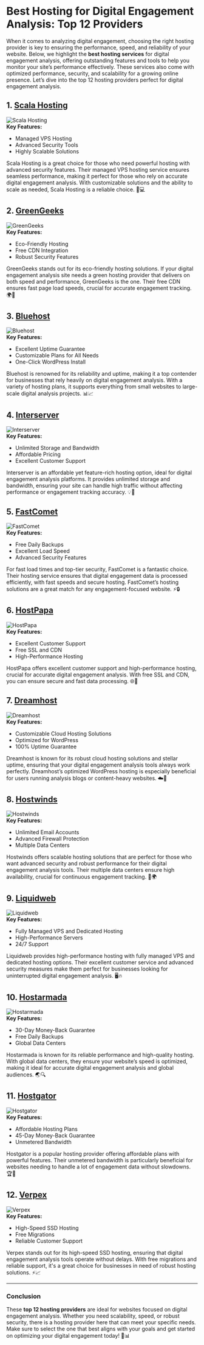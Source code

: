 # Best Hosting for Digital Engagement Analysis: Top 12 Providers

When it comes to analyzing digital engagement, choosing the right hosting provider is key to ensuring the performance, speed, and reliability of your website. Below, we highlight the **best hosting services** for digital engagement analysis, offering outstanding features and tools to help you monitor your site’s performance effectively. These services also come with optimized performance, security, and scalability for a growing online presence. Let’s dive into the top 12 hosting providers perfect for digital engagement analysis.

## 1. [**Scala Hosting**](https://snipitx.com/scala-jy)  
![Scala Hosting](https://i.imgur.com/uJ5JIK3.png "Scala Web Hosting")  
**Key Features:**  
- Managed VPS Hosting  
- Advanced Security Tools  
- Highly Scalable Solutions  

Scala Hosting is a great choice for those who need powerful hosting with advanced security features. Their managed VPS hosting service ensures seamless performance, making it perfect for those who rely on accurate digital engagement analysis. With customizable solutions and the ability to scale as needed, Scala Hosting is a reliable choice. 🚀💻

## 2. [**GreenGeeks**](https://snipitx.com/greengeeks-jy)  
![GreenGeeks](https://i.imgur.com/eEwuntu.jpg "GreenGeeks Hosting")  
**Key Features:**  
- Eco-Friendly Hosting  
- Free CDN Integration  
- Robust Security Features  

GreenGeeks stands out for its eco-friendly hosting solutions. If your digital engagement analysis site needs a green hosting provider that delivers on both speed and performance, GreenGeeks is the one. Their free CDN ensures fast page load speeds, crucial for accurate engagement tracking. 🌍💚

## 3. [**Bluehost**](https://snipitx.com/bluehost-jy)  
![Bluehost](https://i.imgur.com/PasFF9E.jpeg "Bluehost Hosting")  
**Key Features:**  
- Excellent Uptime Guarantee  
- Customizable Plans for All Needs  
- One-Click WordPress Install  

Bluehost is renowned for its reliability and uptime, making it a top contender for businesses that rely heavily on digital engagement analysis. With a variety of hosting plans, it supports everything from small websites to large-scale digital analysis projects. 📊📈

## 4. [**Interserver**](https://snipitx.com/interserver-jy)  
![Interserver](https://i.imgur.com/OM5dOEW.jpeg "Interserver Hosting")  
**Key Features:**  
- Unlimited Storage and Bandwidth  
- Affordable Pricing  
- Excellent Customer Support  

Interserver is an affordable yet feature-rich hosting option, ideal for digital engagement analysis platforms. It provides unlimited storage and bandwidth, ensuring your site can handle high traffic without affecting performance or engagement tracking accuracy. 💡💪

## 5. [**FastComet**](https://snipitx.com/fastcomet-jy)  
![FastComet](https://i.imgur.com/7qgXuWp.png "FastComet Hosting")  
**Key Features:**  
- Free Daily Backups  
- Excellent Load Speed  
- Advanced Security Features  

For fast load times and top-tier security, FastComet is a fantastic choice. Their hosting service ensures that digital engagement data is processed efficiently, with fast speeds and secure hosting. FastComet’s hosting solutions are a great match for any engagement-focused website. ⚡🔒

## 6. [**HostPapa**](https://snipitx.com/hostpapa-jy)  
![HostPapa](https://i.imgur.com/ouDTkvl.jpeg "HostPapa Hosting")  
**Key Features:**  
- Excellent Customer Support  
- Free SSL and CDN  
- High-Performance Hosting  

HostPapa offers excellent customer support and high-performance hosting, crucial for accurate digital engagement analysis. With free SSL and CDN, you can ensure secure and fast data processing. 🌐🔑

## 7. [**Dreamhost**](https://snipitx.com/dreamhost-jy)  
![Dreamhost](https://i.imgur.com/rXIg8ip.jpeg "Dreamhost Hosting")  
**Key Features:**  
- Customizable Cloud Hosting Solutions  
- Optimized for WordPress  
- 100% Uptime Guarantee  

Dreamhost is known for its robust cloud hosting solutions and stellar uptime, ensuring that your digital engagement analysis tools always work perfectly. Dreamhost’s optimized WordPress hosting is especially beneficial for users running analysis blogs or content-heavy websites. ☁️🚀

## 8. [**Hostwinds**](https://snipitx.com/hostwinds-jy)  
![Hostwinds](https://i.imgur.com/53aSNXx.jpeg "Hostwinds Hosting")  
**Key Features:**  
- Unlimited Email Accounts  
- Advanced Firewall Protection  
- Multiple Data Centers  

Hostwinds offers scalable hosting solutions that are perfect for those who want advanced security and robust performance for their digital engagement analysis tools. Their multiple data centers ensure high availability, crucial for continuous engagement tracking. 🔐🌍

## 9. [**Liquidweb**](https://snipitx.com/liquidweb-jy)  
![Liquidweb](https://i.imgur.com/4IvT9SC.jpeg "Liquidweb Hosting")  
**Key Features:**  
- Fully Managed VPS and Dedicated Hosting  
- High-Performance Servers  
- 24/7 Support  

Liquidweb provides high-performance hosting with fully managed VPS and dedicated hosting options. Their excellent customer service and advanced security measures make them perfect for businesses looking for uninterrupted digital engagement analysis. 🖥️🔥

## 10. [**Hostarmada**](https://snipitx.com/hostarmada-jy)  
![Hostarmada](https://i.imgur.com/KFbdf3o.jpeg "Hostarmada Hosting")  
**Key Features:**  
- 30-Day Money-Back Guarantee  
- Free Daily Backups  
- Global Data Centers  

Hostarmada is known for its reliable performance and high-quality hosting. With global data centers, they ensure your website’s speed is optimized, making it ideal for accurate digital engagement analysis and global audiences. 🌏🔍

## 11. [**Hostgator**](https://snipitx.com/hostgator-jy)  
![Hostgator](https://i.imgur.com/BcVkH57.jpeg "Hostgator Hosting")  
**Key Features:**  
- Affordable Hosting Plans  
- 45-Day Money-Back Guarantee  
- Unmetered Bandwidth  

Hostgator is a popular hosting provider offering affordable plans with powerful features. Their unmetered bandwidth is particularly beneficial for websites needing to handle a lot of engagement data without slowdowns. 🏆💬

## 12. [**Verpex**](https://snipitx.com/verpex-jy)  
![Verpex](https://i.imgur.com/6x5LhiS.jpeg "Verpex Hosting")  
**Key Features:**  
- High-Speed SSD Hosting  
- Free Migrations  
- Reliable Customer Support  

Verpex stands out for its high-speed SSD hosting, ensuring that digital engagement analysis tools operate without delays. With free migrations and reliable support, it's a great choice for businesses in need of robust hosting solutions. ⚡📈

---

### Conclusion

These **top 12 hosting providers** are ideal for websites focused on digital engagement analysis. Whether you need scalability, speed, or robust security, there is a hosting provider here that can meet your specific needs. Make sure to select the one that best aligns with your goals and get started on optimizing your digital engagement today! 🚀📊

